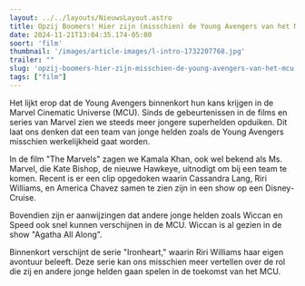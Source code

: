 ```yaml
---
layout: ../../layouts/NieuwsLayout.astro
title: Opzij Boomers! Hier zijn (misschien) de Young Avengers van het MCU
date: 2024-11-21T13:04:35.174-05:00
soort: 'film'
thumbnail: '/images/article-images/l-intro-1732207768.jpg'
trailer: ""
slug: 'opzij-boomers-hier-zijn-misschien-de-young-avengers-van-het-mcu'
tags: ["film"]
---
```


Het lijkt erop dat de Young Avengers binnenkort hun kans krijgen in de Marvel
Cinematic Universe (MCU). Sinds de gebeurtenissen in de films en series van
Marvel zien we steeds meer jongere superhelden opduiken. Dit laat ons denken dat
een team van jonge helden zoals de Young Avengers misschien werkelijkheid gaat
worden.

In de film "The Marvels" zagen we Kamala Khan, ook wel bekend als Ms. Marvel,
die Kate Bishop, de nieuwe Hawkeye, uitnodigt om bij een team te komen. Recent
is er een clip opgedoken waarin Cassandra Lang, Riri Williams, en America Chavez
samen te zien zijn in een show op een Disney-Cruise.

Bovendien zijn er aanwijzingen dat andere jonge helden zoals Wiccan en Speed ook
snel kunnen verschijnen in de MCU. Wiccan is al gezien in de show "Agatha All
Along”.

Binnenkort verschijnt de serie "Ironheart," waarin Riri Williams haar eigen
avontuur beleeft. Deze serie kan ons misschien meer vertellen over de rol die
zij en andere jonge helden gaan spelen in de toekomst van het MCU.